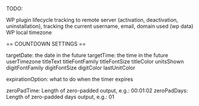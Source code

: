 TODO:

WP plugin lifecycle tracking to remote server (activation, deactivation, uninstallation), tracking the current username, email, domain used (wp data)
WP local timezone

== COUNTDOWN SETTINGS ==

targetDate: the date in the future
targetTime: the time in the future
userTimezone
titleText
titleFontFamily
titleFontSize
titleColor
unitsShown
digitFontFamily
digitFontSize
digitColor
lastUnitColor

expirationOption: what to do when the timer expires

zeroPadTime: Length of zero-padded output, e.g.: 00:01:02
zeroPadDays: Length of zero-padded days output, e.g.: 01
